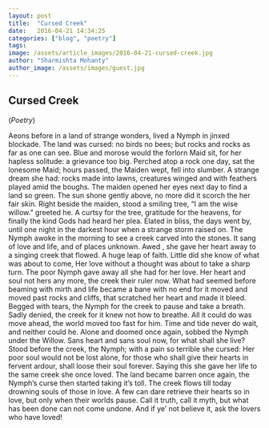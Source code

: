 ```yaml
---
layout: post
title:  "Cursed Creek"
date:   2016-04-21 14:34:25
categories: ["blog", "poetry"]
tags: 
image: /assets/article_images/2016-04-21-cursed-creek.jpg
author: "Sharmishta Mohanty"
author_image: /assets/images/guest.jpg
---
```

<h2>Cursed Creek</h2>
(<i>Poetry</i>)
<p>Aeons before in a land of strange wonders,
lived a Nymph in jinxed blockade.
The land was cursed: no birds no bees;
but rocks and rocks as far as one can see.
Blue and morose
would the forlorn Maid sit,
for her hapless solitude: a grievance too big.
Perched atop a rock one day,
sat the lonesome Maid;
hours passed, the Maiden wept,
fell into slumber.
A strange dream she had:
rocks made into lawns,
creatures winged and with feathers
played amid the boughs.
The maiden opened her eyes next day
to find a land so green.
The sun shone gently above,
no more did it scorch the her fair skin.
Right beside the maiden, stood a smiling tree,
“I am the wise willow.” greeted he.
A curtsy for the tree, gratitude for the heavens,
for finally the kind Gods had heard her plea.
Elated in bliss, the days went by,
until one night in the darkest hour
when a strange storm raised on.
The Nymph awoke in the morning
to see a creek carved into the stones.
It sang of love and life, and of places unknown.
Awed , she gave her heart away
to a singing creek that flowed.
A huge leap of faith.
Little did she know
of what was about to come,
Her love without a thought
was about to take a sharp turn.
The poor Nymph gave away
all she had for her love.
Her heart and soul not hers any more,
the creek their ruler now.
What had seemed before
beaming with mirth and life
became a bane with no end
for it moved and moved
past rocks and cliffs,
that scratched her heart and made it bleed.
Begged with tears, the Nymph
for the creek to pause and take a breath.
Sadly denied, the creek
for it knew not how to breathe.
All it could do was move ahead,
the world moved too fast for him.
Time and tide never do wait,
and neither could he.
Alone and doomed once again,
sobbed the Nymph under the Willow.
Sans heart and sans soul now,
for what shall she live?
Stood before the creek, the Nymph;
with a pain so terrible she cursed:
Her poor soul would not be lost alone,
for those who shall give their hearts in fervent ardour,
shall loose their soul forever.
Saying this she gave her life
to the same creek she once loved.
The land became barren once again,
the Nymph’s curse then started
taking it’s toll.
The creek flows till today
drowning souls of those in love.
A few can dare retrieve
their hearts so in love,
but only when their worlds pause.
Call it truth, call it myth,
but what has been done can not come undone.
And if ye’ not believe it,
ask the lovers who have loved!</p>

